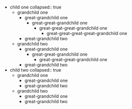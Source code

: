 - child one
  collapsed:: true
  - grandchild one
    - great-grandchild one
      - great-great-grandchild one
        - great-great-great-grandchild one
          - great-great-great-great-grandchild one
    - great-grandchild two
  - grandchild two
    - great-grandchild one
      - great-great-grandchild one
        - great-great-great-grandchild one
    - great-grandchild two
- child two
  collapsed:: true
  - grandchild one
    - great-grandchild one
    - great-grandchild two
  - grandchild two
    - great-grandchild one
    - great-grandchild two
